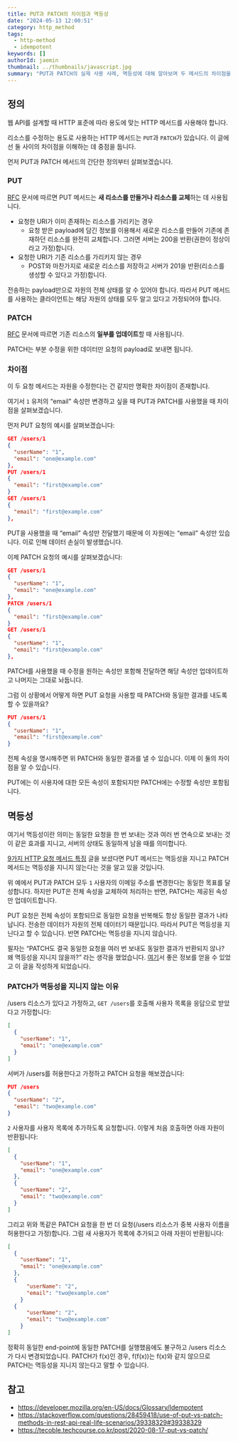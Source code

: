 ```yaml
---
title: PUT과 PATCH의 차이점과 멱등성
date: "2024-05-13 12:00:51"
category: http_method
tags:
  - http-method
  - idempotent
keywords: []
authorId: jaemin
thumbnail: ../thumbnails/javascript.jpg
summary: "PUT과 PATCH의 실제 사용 사례, 멱등성에 대해 알아보며 두 메서드의 차이점을 이야기합니다."
---
```


## 정의

웹 API를 설계할 때 HTTP 표준에 따라 용도에 맞는 HTTP 메서드를 사용해야 합니다.

리소스를 수정하는 용도로 사용하는 HTTP 메서드는 `PUT`과 `PATCH`가 있습니다. 이 글에선 둘 사이의 차이점을 이해하는 데 중점을 둡니다.

먼저 PUT과 PATCH 메서드의 간단한 정의부터 살펴보겠습니다.

### PUT

[RFC](https://www.w3.org/Protocols/rfc2616/rfc2616-sec9.html#sec9.6) 문서에 따르면 PUT 메서드는 **새 리소스를 만들거나 리소스를 교체**하는 데 사용됩니다.

- 요청한 URI가 이미 존재하는 리소스를 가리키는 경우
  - 요청 받은 payload에 담긴 정보를 이용해서 새로운 리소스를 만들어 기존에 존재하던 리소스를 완전히 교체합니다. 그러면 서버는 200을 반환(권한이 정상이라고 가정)합니다.
- 요청한 URI가 기존 리소스를 가리키지 않는 경우
  - POST와 마찬가지로 새로운 리소스를 저장하고 서버가 201을 반환(리소스를 생성할 수 있다고 가정)합니다.

전송하는 payload만으로 자원의 전체 상태를 알 수 있어야 합니다. 따라서 PUT 메서드를 사용하는 클라이언트는 해당 자원의 상태를 모두 알고 있다고 가정되어야 합니다.

### PATCH

[RFC](https://datatracker.ietf.org/doc/html/rfc5789) 문서에 따르면 기존 리소스의 **일부를 업데이트**할 때 사용됩니다.

PATCH는 부분 수정을 위한 데이터만 요청의 payload로 보내면 됩니다.

### 차이점

이 두 요청 메서드는 자원을 수정한다는 건 같지만 명확한 차이점이 존재합니다.

여기서 `1` 유저의 “email” 속성만 변경하고 싶을 때 PUT과 PATCH를 사용했을 때 차이점을 살펴보겠습니다.

먼저 PUT 요청의 예시를 살펴보겠습니다:

```json
GET /users/1
{
  "userName": "1",
  "email": "one@example.com"
},
PUT /users/1
{
  "email": "first@example.com"
}
GET /users/1
{
  "email": "first@example.com"
},
```

PUT을 사용했을 때 “email” 속성만 전달했기 때문에 이 자원에는 “email” 속성만 있습니다. 이로 인해 데이터 손실이 발생했습니다.

이제 PATCH 요청의 예시를 살펴보겠습니다:

```json
GET /users/1
{
  "userName": "1",
  "email": "one@example.com"
},
PATCH /users/1
{
  "email": "first@example.com"
}
GET /users/1
{
  "userName": "1",
  "email": "first@example.com"
},
```

PATCH를 사용했을 때 수정을 원하는 속성만 포함해 전달하면 해당 속성만 업데이트하고 나머지는 그대로 놔둡니다.

그럼 이 상황에서 어떻게 하면 PUT 요청을 사용할 때 PATCH와 동일한 결과를 내도록 할 수 있을까요?

```json
PUT /users/1
{
  "userName": "1",
  "email": "first@example.com"
}
```

전체 속성을 명시해주면 위 PATCH와 동일한 결과를 낼 수 있습니다. 이제 이 둘의 차이점을 알 수 있습니다.

PUT에는 이 사용자에 대한 모든 속성이 포함되지만 PATCH에는 수정할 속성만 포함됩니다.

## 멱등성

여기서 멱등성이란 의미는 동일한 요청을 한 번 보내는 것과 여러 번 연속으로 보내는 것이 같은 효과를 지니고, 서버의 상태도 동일하게 남을 때를 의미합니다.

[9가지 HTTP 요청 메서드 특징](https://lazy-dev.netlify.app/http_method/http-request-methods) 글을 보셨다면 PUT 메서드는 멱등성을 지니고 PATCH 메서드는 멱등성을 지니지 않는다는 것을 알고 있을 것입니다.

위 예에서 PUT과 PATCH 모두 `1` 사용자의 이메일 주소를 변경한다는 동일한 목표를 달성합니다. 하지만 PUT은 전체 속성을 교체하여 처리하는 반면, PATCH는 제공된 속성만 업데이트합니다.

PUT 요청은 전체 속성이 포함되므로 동일한 요청을 반복해도 항상 동일한 결과가 나타납니다. 전송한 데이터가 자원의 전체 데이터기 때문입니다. 따라서 PUT은 멱등성을 지닌다고 할 수 있습니다. 반면 PATCH는 멱등성을 지니지 않습니다.

필자는 “PATCH도 결국 동일한 요청을 여러 번 보내도 동일한 결과가 반환되지 않나? 왜 멱등성을 지니지 않을까?” 라는 생각을 했었습니다. [여기](https://stackoverflow.com/questions/28459418/use-of-put-vs-patch-methods-in-rest-api-real-life-scenarios/39338329#39338329)서 좋은 정보를 얻을 수 있었고 이 글을 작성하게 되었습니다.

### PATCH가 멱등성을 지니지 않는 이유

/users 리소스가 있다고 가정하고, `GET /users`를 호출해 사용자 목록을 응답으로 받았다고 가정합니다:

```json
[
  {
    "userName": "1",
    "email": "one@example.com"
  }
]
```

서버가 /users를 허용한다고 가정하고 PATCH 요청을 해보겠습니다:

```json
PUT /users
{
  "userName": "2",
  "email": "two@example.com"
}
```

`2` 사용자를 사용자 목록에 추가하도록 요청합니다. 이렇게 처음 호출하면 아래 자원이 반환됩니다:

```json
[
  {
    "userName": "1",
    "email": "one@example.com"
  },
  {
    "userName": "2",
    "email": "two@example.com"
  }
]
```

그리고 위와 똑같은 PATCH 요청을 한 번 더 요청(/users 리소스가 중복 사용자 이름을 허용한다고 가정)합니다. 그럼 새 사용자가 목록에 추가되고 아래 자원이 반환됩니다:

```json
[
  {
    "userName": "1",
    "email": "one@example.com"
  },
  {
	  "userName": "2",
	  "email": "two@example.com"
	}
  {
	  "userName": "2",
	  "email": "two@example.com"
	}
]
```

정확히 동일한 end-point에 동일한 PATCH를 실행했음에도 불구하고 /users 리소스가 다시 변경되었습니다. PATCH가 f(x)인 경우, f(f(x))는 f(x)와 같지 않으므로 PATCH는 멱등성을 지니지 않는다고 말할 수 있습니다.

## 참고

- https://developer.mozilla.org/en-US/docs/Glossary/Idempotent
- https://stackoverflow.com/questions/28459418/use-of-put-vs-patch-methods-in-rest-api-real-life-scenarios/39338329#39338329
- https://tecoble.techcourse.co.kr/post/2020-08-17-put-vs-patch/
